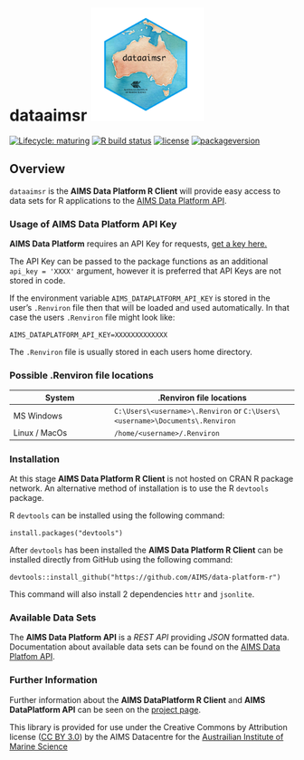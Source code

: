 <!-- README.md is generated from README.Rmd. Please edit that file -->

dataaimsr <img src="man/figures/logo.png" width = 200 alt="dataaimsr Logo"/>
============================================================================

<!-- badges: start -->

[![Lifecycle:
maturing](https://img.shields.io/badge/lifecycle-maturing-blue.svg)](https://www.tidyverse.org/lifecycle/#maturing)
[![R build
status](https://github.com/AIMS/data-platform-r/workflows/R-CMD-check/badge.svg)](https://github.com/AIMS/data-platform-r/actions)
[![license](https://img.shields.io/badge/license-CC%20BY%203.0%20AU-lightgrey.svg)](https://choosealicense.com/)
[![packageversion](https://img.shields.io/badge/Package%20version-1.0.1-orange.svg)](commits/master)
<!-- badges: end -->

Overview
--------

`dataaimsr` is the **AIMS Data Platform R Client** will provide easy
access to data sets for R applications to the [AIMS Data Platform
API](https://aims.github.io/data-platform).

### Usage of AIMS Data Platform API Key

**AIMS Data Platform** requires an API Key for requests, [get a key
here.](https://aims.github.io/data-platform/key-request)

The API Key can be passed to the package functions as an additional
`api_key = 'XXXX'` argument, however it is preferred that API Keys are
not stored in code.

If the environment variable `AIMS_DATAPLATFORM_API_KEY` is stored in the
user’s `.Renviron` file then that will be loaded and used automatically.
In that case the users `.Renviron` file might look like:

    AIMS_DATAPLATFORM_API_KEY=XXXXXXXXXXXXX

The `.Renviron` file is usually stored in each users home directory.

### Possible .Renviron file locations

<table>
<colgroup>
<col style="width: 35%" />
<col style="width: 64%" />
</colgroup>
<thead>
<tr class="header">
<th>System</th>
<th>.Renviron file locations</th>
</tr>
</thead>
<tbody>
<tr class="odd">
<td>MS Windows</td>
<td><code>C:\Users\&lt;username&gt;\.Renviron</code> or <code>C:\Users\&lt;username&gt;\Documents\.Renviron</code></td>
</tr>
<tr class="even">
<td>Linux / MacOs</td>
<td><code>/home/&lt;username&gt;/.Renviron</code></td>
</tr>
</tbody>
</table>

### Installation

At this stage **AIMS Data Platform R Client** is not hosted on CRAN R
package network. An alternative method of installation is to use the R
`devtools` package.

R `devtools` can be installed using the following command:

    install.packages("devtools")

After `devtools` has been installed the **AIMS Data Platform R Client**
can be installed directly from GitHub using the following command:

    devtools::install_github("https://github.com/AIMS/data-platform-r")

This command will also install 2 dependencies `httr` and `jsonlite`.

### Available Data Sets

The **AIMS Data Platform API** is a *REST API* providing *JSON*
formatted data. Documentation about available data sets can be found on
the [AIMS Data Platfom API](https://aims.github.io/data-platform).

### Further Information

Further information about the **AIMS DataPlatform R Client** and **AIMS
DataPlatform API** can be seen on the [project
page](https://aims.github.io/data-platform-r).

This library is provided for use under the Creative Commons by
Attribution license ([CC BY
3.0](https://creativecommons.org/licenses/by/3.0/au/legalcode)) by the
AIMS Datacentre for the [Austrailian Institute of Marine
Science](https://www.aims.gov.au)
